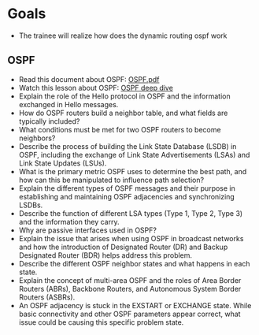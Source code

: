 # Goals

- The trainee will realize how does the dynamic routing ospf work  

## OSPF

- Read this document about OSPF: [OSPF.pdf](https://www.routeralley.com/guides/ospf.pdf)
- Watch this lesson about OSPF: [OSPF deep dive](https://app.pluralsight.com/library/courses/protocol-deep-dive-ospf/table-of-contents)
- Explain the role of the Hello protocol in OSPF and the information exchanged in Hello messages.
- How do OSPF routers build a neighbor table, and what fields are typically included?
- What conditions must be met for two OSPF routers to become neighbors?
- Describe the process of building the Link State Database (LSDB) in OSPF, including the exchange of Link State Advertisements (LSAs) and Link State Updates (LSUs).
- What is the primary metric OSPF uses to determine the best path, and how can this be manipulated to influence path selection?
- Explain the different types of OSPF messages and their purpose in establishing and maintaining OSPF adjacencies and synchronizing LSDBs.
- Describe the function of different LSA types (Type 1, Type 2, Type 3) and the information they carry.
- Why are passive interfaces used in OSPF?
- Explain the issue that arises when using OSPF in broadcast networks and how the introduction of Designated Router (DR) and Backup Designated Router (BDR) helps address this problem.
- Describe the different OSPF neighbor states and what happens in each state.
- Explain the concept of multi-area OSPF and the roles of Area Border Routers (ABRs), Backbone Routers, and Autonomous System Border Routers (ASBRs).
- An OSPF adjacency is stuck in the EXSTART or EXCHANGE state. While basic connectivity and other OSPF parameters appear correct, what issue could be causing this specific problem state.
